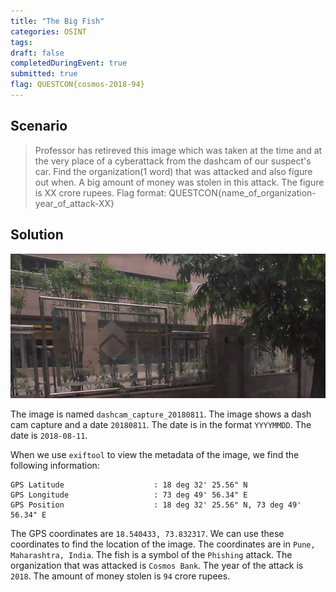 ```yaml
---
title: "The Big Fish"
categories: OSINT
tags: 
draft: false
completedDuringEvent: true
submitted: true
flag: QUESTCON{cosmos-2018-94}
---
```

## Scenario

> Professor has retireved this image which was taken at the time and at the very place of a cyberattack from the dashcam of our suspect's car. Find the organization(1 word) that was attacked and also figure out when. A big amount of money was stolen in this attack. The figure is XX crore rupees. Flag format: QUESTCON{name_of_organization-year_of_attack-XX}

## Solution

![dashcam_capture_20180811](dashcam_capture_20180811.png)

The image is named `dashcam_capture_20180811`. The image shows a dash cam capture and a date `20180811`. The date is in the format `YYYYMMDD`. The date is `2018-08-11`.

When we use `exiftool` to view the metadata of the image, we find the following information:

```
GPS Latitude                    : 18 deg 32' 25.56" N
GPS Longitude                   : 73 deg 49' 56.34" E
GPS Position                    : 18 deg 32' 25.56" N, 73 deg 49' 56.34" E
```

The GPS coordinates are `18.540433, 73.832317`. We can use these coordinates to find the location of the image. The coordinates are in `Pune, Maharashtra, India`. The fish is a symbol of the `Phishing` attack. The organization that was attacked is `Cosmos Bank`. The year of the attack is `2018`. The amount of money stolen is `94` crore rupees.

